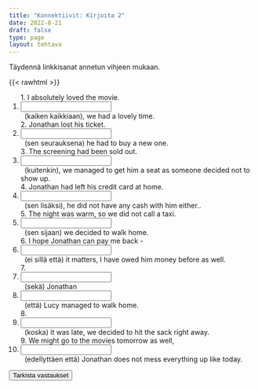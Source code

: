 ```yaml
---
title: "Konnektiivit: Kirjoita 2"
date: 2022-8-21
draft: false
type: page
layout: tehtava
---
```


Täydennä linkkisanat annetun vihjeen mukaan.

{{< rawhtml >}}
<link rel="stylesheet" type="text/css" href="/css/kirjoita1.css"/>
<div class="tehtava">
<form autocomplete="off">
  <ol>
  
<section>
1. I absolutely loved the movie. &nbsp;<li><input id="q1" type="text"/><span></span></li>&nbsp; (kaiken kaikkiaan), we had a lovely time. 
</section>
<section>
2. Jonathan lost his ticket. &nbsp;<li><input id="q2" type="text"/><span></span></li>&nbsp; (sen seurauksena) he had to buy a new one.
</section>
<section>
3. The screening had been sold out. &nbsp;<li><input id="q3" type="text"/><span></span></li>&nbsp; (kuitenkin), we managed to get him a seat as someone decided not to show up.
</section>
<section>
4. Jonathan had left his credit card at home. &nbsp;<li><input id="q4" type="text"/><span></span></li>&nbsp; (sen lisäksi), he did not have any cash with him either..
</section>
<section>
5. The night was warm, so we did not call a taxi. &nbsp;<li><input id="q5" type="text"/><span></span></li>&nbsp; (sen sijaan) we decided to walk home.
</section>
<section>
6. I hope Jonathan can pay me back - &nbsp;<li><input id="q6" type="text"/><span></span></li>&nbsp; (ei sillä että) it matters, I have owed him money before as well.
</section>
<section>
7. &nbsp;<li><input id="q7" type="text"/><span></span></li>&nbsp; (sekä) Jonathan  &nbsp;<li><input id="q8" type="text"/><span></span></li>&nbsp; (että) Lucy managed to walk home.
</section>
<section>
8. &nbsp;<li><input id="q9" type="text"/><span></span></li>&nbsp; (koska) it was late, we decided to hit the sack right away.
</section>
<section>
9. We might go to the movies tomorrow as well, &nbsp;<li><input id="q10" type="text"/><span></span></li>&nbsp; (edellyttäen että) Jonathan does not mess everything up like today.
  </ol>
  
<div id="buttonWrapper">
   <input type="submit" id="submit" value="Tarkista vastaukset" />
   </div>
</form>

</div>

<script>
var answers = {
  "q1": ["all in all"],
  "q2": ["as a result", "consequently"],
  "q3": ["still", "however", "nevertheless", "nonetheless"],
  "q4": ["besides", "on top of that", "in addition", "what's more", "moreover" "futhermore", "in addition to that"],
  "q5": ["instead"],
  "q6": ["not that it matters"],
  "q7": ["both"],
  "q8": ["and"],
  "q9": ["as", "since", "because"],
  "q10": ["provided that", "providing that"],
};

function markAnswers() {
  $("input[type='text']").each(function() {
    console.log($.inArray(this.value, answers[this.id]));
    if ($.inArray(this.value.toLowerCase().trim(), answers[this.id]) === -1) {
      $(this).parent()[0].setAttribute("class", "vaarin");
    } else {
      $(this).parent()[0].setAttribute("class", "oikein");
    }
  })
}

$("form").on("submit", function(e) {
  e.preventDefault();
  markAnswers();
});

const input = document.querySelector('.tehtava input');
const span = document.querySelector('.tehtava span');

document.querySelectorAll("input").forEach(elem => elem.addEventListener('input', function (event) {
    span.innerHTML = this.value.replace(/\s/g, '&nbsp;');
    this.style.width = span.offsetWidth + 'px';
}));

</script>
</rawhtml>